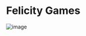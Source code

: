 # Felicity Games
<img src = "https://user-images.githubusercontent.com/2150306/133788550-ba225c2b-89e0-432e-849d-8d0db6278445.png" alt="image" />
